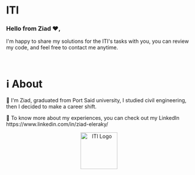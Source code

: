 # ITI      
                          
<h3>Hello from Ziad ❤️,</h3>   
             
I'm happy to share my solutions for the ITI's tasks with you, you can review my code, and feel free to contact me anytime.
   
<br>
  
<h1>ℹ️ About</h1>
<p>📌 I'm Ziad, graduated from Port Said university, I studied civil engineering, then I decided to make a career shift.</p>
<p>📌 To know more about my experiences, you can check out my LinkedIn https://www.linkedin.com/in/ziad-eleraky/</p>
 

<div align="center"><img src="https://www.iti.gov.eg/assets/images/iti-logo.png" alt="ITI Logo" width="100" /></div>
